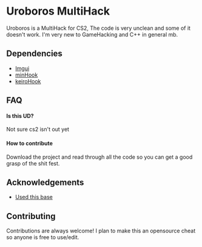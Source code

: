 
# Uroboros MultiHack

Uroboros is a MultiHack for CS2, The code is very unclean and some of it doesn't work. I'm very new to GameHacking and C++ in general mb. 
## Dependencies 

 - [Imgui](https://github.com/ocornut/imgui)
 - [minHook](https://github.com/TsudaKageyu/minhook)
 - [keiroHook](https://github.com/Rebzzel/kiero)

## FAQ

#### Is this UD?

Not sure cs2 isn't out yet

#### How to contribute

Download the project and read through all the code so you can get a good grasp of the shit fest.


## Acknowledgements

 - [Used this base](https://github.com/KisSsArt/CS2-Cheat-Base)


## Contributing

Contributions are always welcome! I plan to make this an opensource cheat so anyone is free to use/edit.


